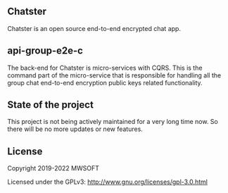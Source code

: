 ## Chatster
Chatster is an open source end-to-end encrypted chat app.

## api-group-e2e-c
The back-end for Chatster is micro-services with CQRS. This is the command part of the micro-service that is responsible for handling all the group chat end-to-end encryption public keys related functionality.

## State of the project
This project is not being actively maintained for a very long time now. So there will be no more updates or new features.

## License
Copyright 2019-2022 MWSOFT

Licensed under the GPLv3: http://www.gnu.org/licenses/gpl-3.0.html

